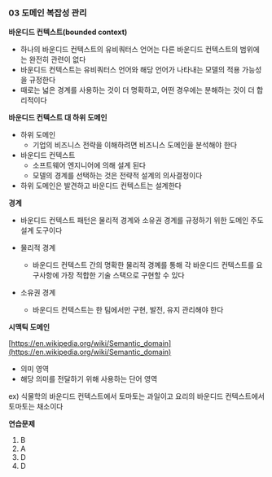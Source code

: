 ### 03 도메인 복잡성 관리

**바운디드 컨텍스트(bounded context)**

- 하나의 바운디드 컨텍스트의 유비쿼터스 언어는 다른 바운디드 컨텍스트의 범위에는 완전히 관련이 없다
- 바운디드 컨텍스트는 유비쿼터스 언어와 해당 언어가 나타내는 모델의 적용 가능성을 규정한다
- 때로는 넓은 경계를 사용하는 것이 더 명확하고, 어떤 경우에는 분해하는 것이 더 합리적이다

**바운디드 컨텍스트 대 하위 도메인**

- 하위 도메인
    - 기업의 비즈니스 전략을 이해하려면 비즈니스 도메인을 분석해야 한다
- 바운디드 컨텍스트
    - 소프트웨어 엔지니어에 의해 설계 된다
    - 모델의 경계를 선택하는 것은 전략적 설계의 의사결정이다
- 하위 도메인은 발견하고 바운디드 컨텍스트는 설계한다

**경계**

- 바운디드 컨텍스트 패턴은 물리적 경계와 소유권 경계를 규정하기 위한 도메인 주도 설계 도구이다

- 물리적 경계
    - 바운디드 컨텍스트 간의 명확한 물리적 경꼐를 통해 각 바운디드 컨텍스트를 요구사항에 가장 적합한 기술 스택으로 구현할 수 있다
- 소유권 경계
    - 바운디드 컨텍스트는 한 팀에서만 구현, 발전, 유지 관리해야 한다

**시맥틱 도메인**

[https://en.wikipedia.org/wiki/Semantic_domain](https://en.wikipedia.org/wiki/Semantic_domain)

- 의미 영역
- 해당 의미를 전달하기 위해 사용하는 단어 영역

ex) 식물학의 바운디드 컨텍스트에서 토마토는 과일이고 요리의 바운디드 컨텍스트에서 토마토는 채소이다

**연습문제**

1. B
2. A
3. D
4. D